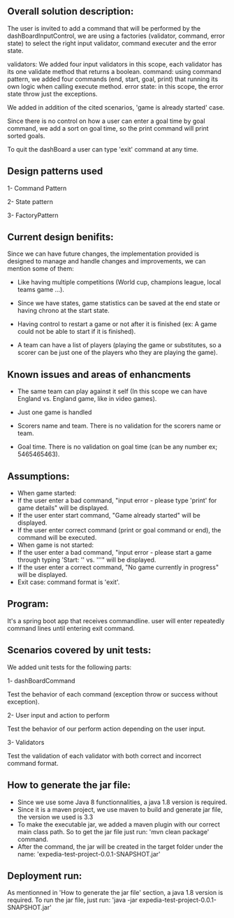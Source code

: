 Overall solution description:
-----------------------------

The user is invited to add a command that will be performed by the dashBoardInputControl, we are using a factories (validator, command, error state) to select the right input validator, command executer and the error state.

validators: We added four input validators in this scope, each validator has its one validate method that returns a boolean.
command: using command pattern, we added four commands (end, start, goal, print) that running its own logic when calling execute method.
error state: in this scope, the error state throw just the exceptions.

We added in addition of the cited scenarios, 'game is already started' case.

Since there is no control on how a user can enter a goal time by goal command, we add a sort on goal time, so the print command will print sorted goals.

To quit the dashBoard a user can type 'exit' command at any time.


Design patterns used
--------------------

1- Command Pattern

2- State pattern

3- FactoryPattern


Current design benifits:
------------------------

Since we can have future changes, the implementation provided is designed to manage and handle changes and improvements, we can mention some of them: 

- Like having multiple competitions (World cup, champions league, local teams game ...).

- Since we have states, game statistics can be saved at the end state or having chrono at the start state.

- Having control to restart a game or not after it is finished (ex: A game could not be able to start if it is finished).

- A team can have a list of players (playing the game or substitutes, so a scorer can be just one of the players who they are playing the game).


Known issues and areas of enhancments
-------------------------------------

- The same team can play against it self (In this scope we can have England vs. England game, like in video games).

- Just one game is handled

- Scorers name and team. There is no validation for the scorers name or team.

- Goal time. There is no validation on goal time (can be any number ex; 5465465463).


Assumptions:
------------

- When game started:
- If the user enter a bad command, "input error - please type 'print' for game details" will be displayed.
- If the user enter start command, "Game already started" will be displayed.
- If the user enter correct command (print or goal command or end), the command will be executed.
- When game is not started:
- If the user enter a bad command, "input error - please start a game through typing 'Start: '<Name of Home Team>' vs. '<Name of Away Team>''" will be displayed.
- If the user enter a correct command, "No game currently in progress" will be displayed.
- Exit case: command format is 'exit'.


Program:
-------------------

It's a spring boot app that receives commandline. user will enter repeatedly command lines until entering exit command.


Scenarios covered by unit tests:
--------------------------------

We added unit tests for the following parts:  

1- dashBoardCommand
 
   Test the behavior of each command (exception throw or success without exception).

2- User input and action to perform
 
   Test the behavior of our perform action depending on the user input.

3- Validators

   Test the validation of each validator with both correct and incorrect command format.


How to generate the jar file:
-----------------------------

- Since we use some Java 8 functionnalities, a java 1.8 version is required.
- Since it is a maven project, we use maven to build and generate jar file, the version we used is 3.3
- To make the executable jar, we added a maven plugin with our correct main class path. So to get the jar file just run: 'mvn clean package' command.
- After the command, the jar will be created in the target folder under the name: 'expedia-test-project-0.0.1-SNAPSHOT.jar'

Deployment run:
---------------

As mentionned in 'How to generate the jar file' section, a java 1.8 version is required.
To run the jar file, just run: 'java -jar expedia-test-project-0.0.1-SNAPSHOT.jar'
